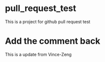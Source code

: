 # pull_request_test
This is a project for github pull request test
# Add the comment back 
This is a update from Vince-Zeng
